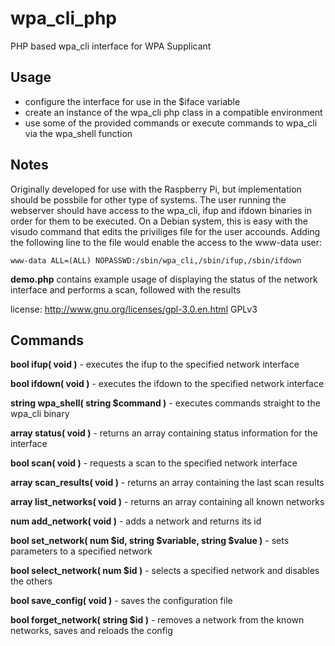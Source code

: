 # wpa_cli_php
PHP based wpa_cli interface for WPA Supplicant

## Usage

- configure the interface for use in the $iface variable
- create an instance of the wpa_cli php class in a compatible environment
- use some of the provided commands or execute commands to wpa_cli via the wpa_shell function

## Notes

Originally developed for use with the Raspberry Pi, but implementation should be possbile for other type of systems.
The user running the webserver should have access to the wpa_cli, ifup and ifdown binaries in order for them to be executed.
On a Debian system, this is easy with the visudo command that edits the priviliges file for the user accounds.
Adding the following line to the file would enable the access to the www-data user:

`www-data ALL=(ALL) NOPASSWD:/sbin/wpa_cli,/sbin/ifup,/sbin/ifdown`

**demo.php** contains example usage of displaying the status of the network interface and performs a scan, followed with the results

license: http://www.gnu.org/licenses/gpl-3.0.en.html GPLv3


## Commands

**bool ifup( void )** - executes the ifup to the specified network interface

**bool ifdown( void )** - executes the ifdown to the specified network interface

**string wpa_shell( string $command )** - executes commands straight to the wpa_cli binary

**array status( void )** - returns an array containing status information for the interface

**bool scan( void )** - requests a scan to the specified network interface

**array scan_results( void )** - returns an array containing the last scan results

**array list_networks( void )** - returns an array containing all known networks

**num add_network( void )** - adds a network and returns its id

**bool set_network( num $id, string $variable, string $value )** - sets parameters to a specified network

**bool select_network( num $id )** - selects a specified network and disables the others

**bool save_config( void )** - saves the configuration file

**bool forget_network( string $id )** - removes a network from the known networks, saves and reloads the config
